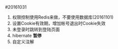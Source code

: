 #20161031
1. 权限控制使用Redis来做，不要使用数据库(20161101)
2. 设置Cookie有效期，增加帐号退出时Cookie失效
3. 未登录时跳转到登陆页面
4. hibernate  **暂停**
5. 自定义注解